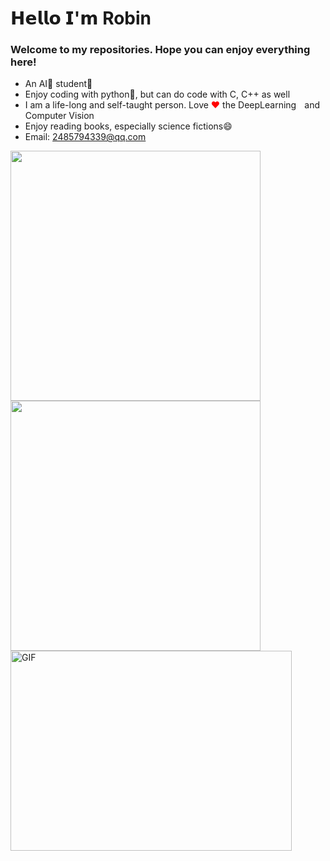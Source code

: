 𝗛𝗲𝗹𝗹𝗼 𝗜'𝗺 Robin 
========
### Welcome to my repositories. Hope you can enjoy everything here!</br>

- An AI🧠 student🏫
- Enjoy coding with python🐍, but can do code with C, C++ as well
- I am a life-long and self-taught person. Love <span style="color:red">❤</span> the DeepLearning<span style="color:white">🧠</span> and Computer Vision<span style="color:white">👀</span>
- Enjoy reading books, especially science fictions😄
- Email: 2485794339@qq.com


<b>
    <image src="https://github-readme-stats-git-masterrstaa-rickstaa.vercel.app/api?username=Robin-WZQ&show_icons=true&theme=tokyonight" width=400>
    </image>
</b>
<b>
    <image src="https://github-readme-stats-git-masterrstaa-rickstaa.vercel.app/api/top-langs/?username=Robin-WZQ&layout=compact&theme=tokyonight&hide=html" width=400></image>
</b>

<img align="center" alt="GIF" src="https://github.com/abhisheknaiidu/abhisheknaiidu/blob/master/code.gif?raw=true" width="450" height="320" />


<!--
**Robin-WZQ/Robin-WZQ** is a ✨ _special_ ✨ repository because its `README.md` (this file) appears on your GitHub profile.

Here are some ideas to get you started:

- 🔭 I’m currently working on ...
- 🌱 I’m currently learning ...
- 👯 I’m looking to collaborate on ...
- 🤔 I’m looking for help with ...
- 💬 Ask me about ...
- 📫 How to reach me: ...
- 😄 Pronouns: ...
- ⚡ Fun fact: ...
-->
